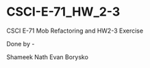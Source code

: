 # CSCI-E-71_HW_2-3

CSCI E-71 Mob Refactoring and HW2-3 Exercise

Done by - 

Shameek Nath
Evan Borysko

